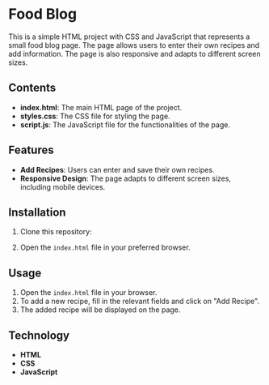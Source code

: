 # Food Blog

This is a simple HTML project with CSS and JavaScript that represents a small food blog page. The page allows users to enter their own recipes and add information. The page is also responsive and adapts to different screen sizes.

## Contents

- **index.html**: The main HTML page of the project.
- **styles.css**: The CSS file for styling the page.
- **script.js**: The JavaScript file for the functionalities of the page.

## Features

- **Add Recipes**: Users can enter and save their own recipes.
- **Responsive Design**: The page adapts to different screen sizes, including mobile devices.

## Installation

1. Clone this repository:

2. Open the `index.html` file in your preferred browser.

## Usage

1. Open the `index.html` file in your browser.
2. To add a new recipe, fill in the relevant fields and click on "Add Recipe".
3. The added recipe will be displayed on the page.

## Technology

- **HTML**
- **CSS**
- **JavaScript**
